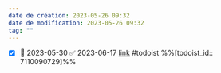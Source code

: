 ```yaml
---
date de création: 2023-05-26 09:32
date de modification: 2023-05-26 09:32
tag: ""
---
```

- [x]  📅 2023-05-30 ✅ 2023-06-17 [link](https://todoist.com/showTask?id=7110090729) #todoist %%[todoist_id:: 7110090729]%%